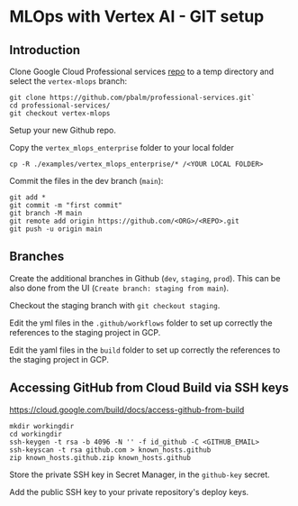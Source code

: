 # MLOps with Vertex AI - GIT setup

## Introduction


Clone Google Cloud Professional services [repo](https://github.com/pbalm/professional-services/tree/vertex-mlops/examples/vertex_mlops_enterprise)
 to a temp directory and select the `vertex-mlops` branch: 
```
git clone https://github.com/pbalm/professional-services.git`
cd professional-services/
git checkout vertex-mlops
```

Setup your new Github repo.

Copy the `vertex_mlops_enterprise` folder to your local folder
```
cp -R ./examples/vertex_mlops_enterprise/* /<YOUR LOCAL FOLDER>
```

Commit the files in the dev branch (`main`):
```
git add *
git commit -m "first commit"
git branch -M main
git remote add origin https://github.com/<ORG>/<REPO>.git
git push -u origin main
```

## Branches
Create the additional branches in Github (`dev`, `staging`, `prod`). This can be also done from the UI (`Create branch: staging from main`).

Checkout the staging branch with `git checkout staging`.

Edit the yml files in the `.github/workflows` folder to set up correctly the references to the staging project in GCP.

Edit the yaml files in the `build` folder to set up correctly the references to the staging project in GCP.


## Accessing GitHub from Cloud Build via SSH keys
https://cloud.google.com/build/docs/access-github-from-build

```
mkdir workingdir
cd workingdir
ssh-keygen -t rsa -b 4096 -N '' -f id_github -C <GITHUB_EMAIL>
ssh-keyscan -t rsa github.com > known_hosts.github
zip known_hosts.github.zip known_hosts.github
```

Store the private SSH key in Secret Manager, in the `github-key` secret.

Add the public SSH key to your private repository's deploy keys.


